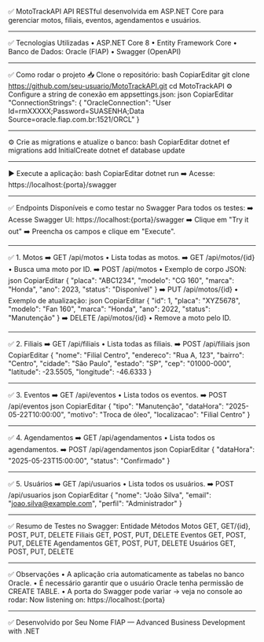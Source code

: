 ✅ MotoTrackAPI
API RESTful desenvolvida em ASP.NET Core para gerenciar motos, filiais, eventos, agendamentos e usuários.
________________________________________
✅ Tecnologias Utilizadas
•	ASP.NET Core 8
•	Entity Framework Core
•	Banco de Dados: Oracle (FIAP)
•	Swagger (OpenAPI)
________________________________________
✅ Como rodar o projeto
📥 Clone o repositório:
bash
CopiarEditar
git clone https://github.com/seu-usuario/MotoTrackAPI.git
cd MotoTrackAPI
⚙️ Configure a string de conexão em appsettings.json:
json
CopiarEditar
"ConnectionStrings": {
  "OracleConnection": "User Id=rmXXXXX;Password=SUASENHA;Data Source=oracle.fiap.com.br:1521/ORCL"
}
________________________________________
⚙️ Crie as migrations e atualize o banco:
bash
CopiarEditar
dotnet ef migrations add InitialCreate
dotnet ef database update
________________________________________
▶️ Execute a aplicação:
bash
CopiarEditar
dotnet run
➡️ Acesse:
https://localhost:{porta}/swagger
________________________________________
✅ Endpoints Disponíveis e como testar no Swagger
Para todos os testes:
➡️ Acesse Swagger UI: https://localhost:{porta}/swagger
➡️ Clique em "Try it out"
➡️ Preencha os campos e clique em "Execute".
________________________________________
✅ 1. Motos
➡️ GET /api/motos
•	Lista todas as motos.
➡️ GET /api/motos/{id}
•	Busca uma moto por ID.
➡️ POST /api/motos
•	Exemplo de corpo JSON:
json
CopiarEditar
{
  "placa": "ABC1234",
  "modelo": "CG 160",
  "marca": "Honda",
  "ano": 2023,
  "status": "Disponível"
}
➡️ PUT /api/motos/{id}
•	Exemplo de atualização:
json
CopiarEditar
{
  "id": 1,
  "placa": "XYZ5678",
  "modelo": "Fan 160",
  "marca": "Honda",
  "ano": 2022,
  "status": "Manutenção"
}
➡️ DELETE /api/motos/{id}
•	Remove a moto pelo ID.
________________________________________
✅ 2. Filiais
➡️ GET /api/filiais
•	Lista todas as filiais.
➡️ POST /api/filiais
json
CopiarEditar
{
  "nome": "Filial Centro",
  "endereco": "Rua A, 123",
  "bairro": "Centro",
  "cidade": "São Paulo",
  "estado": "SP",
  "cep": "01000-000",
  "latitude": -23.5505,
  "longitude": -46.6333
}
________________________________________
✅ 3. Eventos
➡️ GET /api/eventos
•	Lista todos os eventos.
➡️ POST /api/eventos
json
CopiarEditar
{
  "tipo": "Manutenção",
  "dataHora": "2025-05-22T10:00:00",
  "motivo": "Troca de óleo",
  "localizacao": "Filial Centro"
}
________________________________________
✅ 4. Agendamentos
➡️ GET /api/agendamentos
•	Lista todos os agendamentos.
➡️ POST /api/agendamentos
json
CopiarEditar
{
  "dataHora": "2025-05-23T15:00:00",
  "status": "Confirmado"
}
________________________________________
✅ 5. Usuários
➡️ GET /api/usuarios
•	Lista todos os usuários.
➡️ POST /api/usuarios
json
CopiarEditar
{
  "nome": "João Silva",
  "email": "joao.silva@example.com",
  "perfil": "Administrador"
}
________________________________________
✅ Resumo de Testes no Swagger:
Entidade	Métodos
Motos	GET, GET/{id}, POST, PUT, DELETE
Filiais	GET, POST, PUT, DELETE
Eventos	GET, POST, PUT, DELETE
Agendamentos	GET, POST, PUT, DELETE
Usuários	GET, POST, PUT, DELETE
________________________________________
✅ Observações
•	A aplicação cria automaticamente as tabelas no banco Oracle.
•	É necessário garantir que o usuário Oracle tenha permissão de CREATE TABLE.
•	A porta do Swagger pode variar → veja no console ao rodar:
Now listening on: https://localhost:{porta}
________________________________________
✅ Desenvolvido por
Seu Nome
FIAP — Advanced Business Development with .NET

